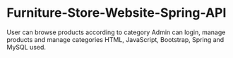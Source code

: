 # Furniture-Store-Website-Spring-API
User can browse products according to category
Admin can login, manage products and manage categories
HTML, JavaScript, Bootstrap, Spring and MySQL used. 
